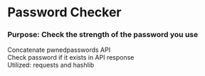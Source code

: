# Password Checker
### Purpose: Check the strength of the password you use
Concatenate pwnedpasswords API  
Check password if it exists in API response  
Utilized: requests and hashlib
